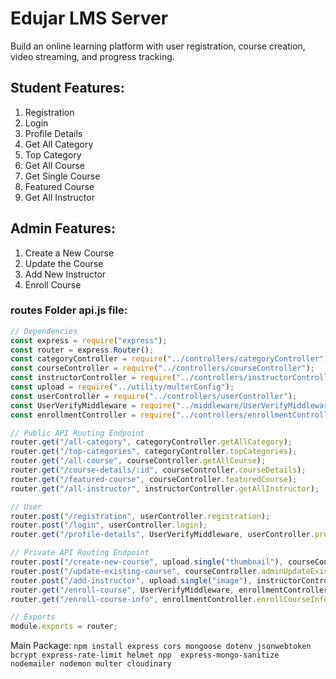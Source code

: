 # Edujar LMS Server

Build an online learning platform with user registration, course creation, video streaming, and progress tracking.

## Student Features:

1. Registration
1. Login
1. Profile Details
1. Get All Category
1. Top Category
1. Get All Course
1. Get Single Course
1. Featured Course
1. Get All Instructor

## Admin Features:

1. Create a New Course
1. Update the Course
1. Add New Instructor
1. Enroll Course

### routes Folder api.js file:

```js
// Dependencies
const express = require("express");
const router = express.Router();
const categoryController = require("../controllers/categoryController");
const courseController = require("../controllers/courseController");
const instructorController = require("../controllers/instructorController");
const upload = require("../utility/multerConfig");
const userController = require("../controllers/userController");
const UserVerifyMiddleware = require("../middleware/UserVerifyMiddleware");
const enrollmentController = require("../controllers/enrollmentController");

// Public API Routing Endpoint
router.get("/all-category", categoryController.getAllCategory);
router.get("/top-categories", categoryController.topCategories);
router.get("/all-course", courseController.getAllCourse);
router.get("/course-details/:id", courseController.courseDetails);
router.get("/featured-course", courseController.featuredCourse);
router.get("/all-instructor", instructorController.getAllInstructor);

// User
router.post("/registration", userController.registration);
router.post("/login", userController.login);
router.get("/profile-details", UserVerifyMiddleware, userController.profileDetails);

// Private API Routing Endpoint
router.post("/create-new-course", upload.single("thumbnail"), courseController.adminCreateNewCourse);
router.post("/update-existing-course", courseController.adminUpdateExistingCourse);
router.post("/add-instructor", upload.single("image"), instructorController.addNewInstructor);
router.get("/enroll-course", UserVerifyMiddleware, enrollmentController.courseEnroll);
router.get("/enroll-course-info", enrollmentController.enrollCourseInfo);

// Exports
module.exports = router;
```

Main Package: `npm install express cors mongoose dotenv jsonwebtoken bcrypt express-rate-limit helmet npp  express-mongo-sanitize nodemailer nodemon multer cloudinary`
